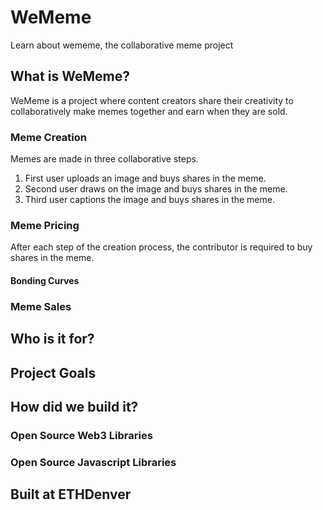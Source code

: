 # WeMeme
Learn about wememe, the collaborative meme project



## What is WeMeme?
WeMeme is a project where content creators share their creativity to collaboratively make memes together and earn when they are sold.

### Meme Creation
Memes are made in three collaborative steps.
1. First user uploads an image and buys shares in the meme.
2. Second user draws on the image and buys shares in the meme.
3. Third user captions the image and buys shares in the meme.

### Meme Pricing
After each step of the creation process, the contributor is required to buy shares in the meme.

#### Bonding Curves

### Meme Sales


## Who is it for?


## Project Goals


## How did we build it?


### Open Source Web3 Libraries


### Open Source Javascript Libraries


## Built at ETHDenver
